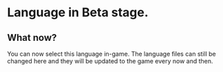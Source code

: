 # Language in Beta stage.

## What now? ##
You can now select this language in-game. The language files can still be changed here and they will be updated to the game every now and then.
